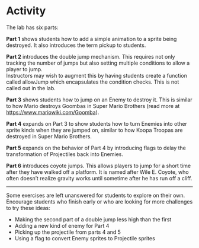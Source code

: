 # Activity

The lab has six parts:

**Part 1** shows students how to add a simple animation to a sprite being destroyed. It also introduces the term pickup to students.

**Part 2** introduces the double jump mechanism. This requires not only tracking the number of jumps but also setting multiple conditions to allow a player to jump.\
Instructors may wish to augment this by having students create a function called allowJump which encapsulates the condition checks. This is not called out in the lab.

**Part 3** shows students how to jump on an Enemy to destroy it. This is similar to how Mario destroys Goombas in Super Mario Brothers (read more at <https://www.mariowiki.com/Goomba>).

**Part 4** expands on Part 3 to show students how to turn Enemies into other sprite kinds when they are jumped on, similar to how Koopa Troopas are destroyed in Super Mario Brothers.

**Part 5** expands on the behavior of Part 4 by introducing flags to delay the transformation of Projectiles back into Enemies.

**Part 6** introduces coyote jumps. This allows players to jump for a short time after they have walked off a platform. It is named after Wile E. Coyote, who often doesn’t realize gravity works until sometime after he has run off a cliff.
* * *
Some exercises are left unanswered for students to explore on their own. Encourage students who finish early or who are looking for more challenges to try these ideas:

- Making the second part of a double jump less high than the first
- Adding a new kind of enemy for Part 4
- Picking up the projectile from parts 4 and 5
- Using a flag to convert Enemy sprites to Projectile sprites
